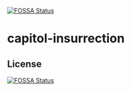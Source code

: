 [![FOSSA Status](https://app.fossa.com/api/projects/git%2Bgithub.com%2F64knl%2Fcapitol-insurrection.svg?type=shield)](https://app.fossa.com/projects/git%2Bgithub.com%2F64knl%2Fcapitol-insurrection?ref=badge_shield)

# capitol-insurrection

## License
[![FOSSA Status](https://app.fossa.com/api/projects/git%2Bgithub.com%2F64knl%2Fcapitol-insurrection.svg?type=large)](https://app.fossa.com/projects/git%2Bgithub.com%2F64knl%2Fcapitol-insurrection?ref=badge_large)